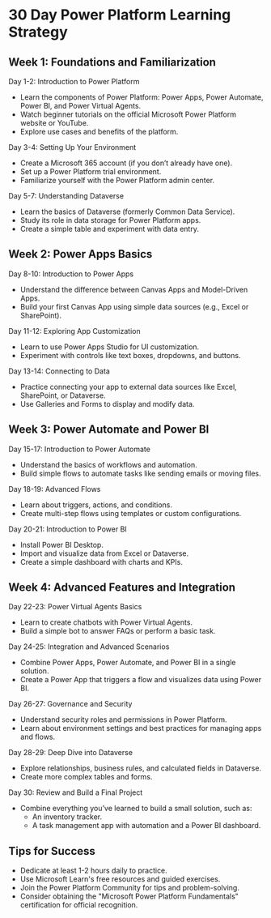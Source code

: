 # 30 Day Power Platform Learning Strategy

<H2>Week 1: Foundations and Familiarization</H2>

Day 1-2: Introduction to Power Platform
- Learn the components of Power Platform: Power Apps, Power Automate, Power BI, and Power Virtual Agents.
- Watch beginner tutorials on the official Microsoft Power Platform website or YouTube.
- Explore use cases and benefits of the platform.

Day 3-4: Setting Up Your Environment

- Create a Microsoft 365 account (if you don’t already have one).
- Set up a Power Platform trial environment.
- Familiarize yourself with the Power Platform admin center.

Day 5-7: Understanding Dataverse

- Learn the basics of Dataverse (formerly Common Data Service).
- Study its role in data storage for Power Platform apps.
- Create a simple table and experiment with data entry.

<H2>Week 2: Power Apps Basics</H2>

Day 8-10: Introduction to Power Apps

- Understand the difference between Canvas Apps and Model-Driven Apps.
- Build your first Canvas App using simple data sources (e.g., Excel or SharePoint).

Day 11-12: Exploring App Customization

- Learn to use Power Apps Studio for UI customization.
- Experiment with controls like text boxes, dropdowns, and buttons.

Day 13-14: Connecting to Data

- Practice connecting your app to external data sources like Excel, SharePoint, or Dataverse.
- Use Galleries and Forms to display and modify data.

<H2>Week 3: Power Automate and Power BI</H2>

Day 15-17: Introduction to Power Automate

- Understand the basics of workflows and automation.
- Build simple flows to automate tasks like sending emails or moving files.

Day 18-19: Advanced Flows

- Learn about triggers, actions, and conditions.
- Create multi-step flows using templates or custom configurations.

Day 20-21: Introduction to Power BI

- Install Power BI Desktop.
- Import and visualize data from Excel or Dataverse.
- Create a simple dashboard with charts and KPIs.

<H2>Week 4: Advanced Features and Integration</H2>

Day 22-23: Power Virtual Agents Basics

- Learn to create chatbots with Power Virtual Agents.
- Build a simple bot to answer FAQs or perform a basic task.

Day 24-25: Integration and Advanced Scenarios

- Combine Power Apps, Power Automate, and Power BI in a single solution.
- Create a Power App that triggers a flow and visualizes data using Power BI.

Day 26-27: Governance and Security

- Understand security roles and permissions in Power Platform.
- Learn about environment settings and best practices for managing apps and flows.

Day 28-29: Deep Dive into Dataverse

- Explore relationships, business rules, and calculated fields in Dataverse.
- Create more complex tables and forms.

Day 30: Review and Build a Final Project

- Combine everything you’ve learned to build a small solution, such as:
  - An inventory tracker.
  - A task management app with automation and a Power BI dashboard.

<H2>Tips for Success</H2>

- Dedicate at least 1-2 hours daily to practice.
- Use Microsoft Learn's free resources and guided exercises.
- Join the Power Platform Community for tips and problem-solving.
- Consider obtaining the "Microsoft Power Platform Fundamentals" certification for official recognition.
